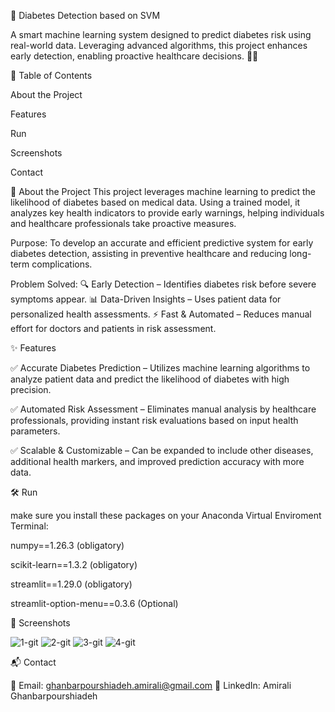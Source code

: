 🚀 Diabetes Detection based on SVM

A smart machine learning system designed to predict diabetes risk using real-world data. Leveraging advanced algorithms, this project enhances early detection, enabling proactive healthcare decisions. 🔬💡

📌 Table of Contents

About the Project

Features

Run

Screenshots

Contact

🎯 About the Project
This project leverages machine learning to predict the likelihood of diabetes based on medical data. Using a trained model, it analyzes key health indicators to provide early warnings, helping individuals and healthcare professionals take proactive measures.

Purpose:
To develop an accurate and efficient predictive system for early diabetes detection, assisting in preventive healthcare and reducing long-term complications.

Problem Solved:
🔍 Early Detection – Identifies diabetes risk before severe symptoms appear.
📊 Data-Driven Insights – Uses patient data for personalized health assessments.
⚡ Fast & Automated – Reduces manual effort for doctors and patients in risk assessment.

✨ Features

✅ Accurate Diabetes Prediction – Utilizes machine learning algorithms to analyze patient data and predict the likelihood of diabetes with high precision.

✅ Automated Risk Assessment – Eliminates manual analysis by healthcare professionals, providing instant risk evaluations based on input health parameters.

✅ Scalable & Customizable – Can be expanded to include other diseases, additional health markers, and improved prediction accuracy with more data.

🛠️ Run

make sure you install these packages on your Anaconda Virtual Enviroment Terminal:

numpy==1.26.3 (obligatory)

scikit-learn==1.3.2 (obligatory)

streamlit==1.29.0 (obligatory)

streamlit-option-menu==0.3.6 (Optional)

📸 Screenshots

![1-git](https://github.com/user-attachments/assets/b1231adb-7abd-44c7-8d57-8b25346a5873)
![2-git](https://github.com/user-attachments/assets/58a9daee-5084-4222-8b0c-76a304cc2525)
![3-git](https://github.com/user-attachments/assets/fd1b83a4-1bc4-48e1-8bc0-8b0047caddd3)
![4-git](https://github.com/user-attachments/assets/8ae88526-d358-4618-a327-3c4623b711c1)


📬 Contact

📧 Email: ghanbarpourshiadeh.amirali@gmail.com
🔗 LinkedIn: Amirali Ghanbarpourshiadeh
